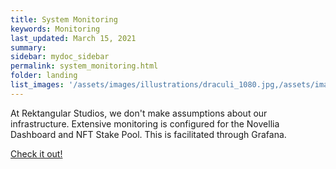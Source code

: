 ```yaml
---
title: System Monitoring
keywords: Monitoring
last_updated: March 15, 2021
summary: 
sidebar: mydoc_sidebar
permalink: system_monitoring.html
folder: landing
list_images: '/assets/images/illustrations/draculi_1080.jpg,/assets/images/illustrations/laurence_the_duelist_1080.jpg,/assets/images/illustrations/iscara_the_ten_thousand_guns_1080.jpg,/assets/images/illustrations/alpha_draculi_1080.jpg'
---
```

At Rektangular Studios, we don't make assumptions about our infrastructure. Extensive monitoring is configured for the Novellia Dashboard and NFT Stake Pool. This is facilitated through Grafana.

[Check it out!](https://monitor.rektangularstudios.com:3100/dashboards)
